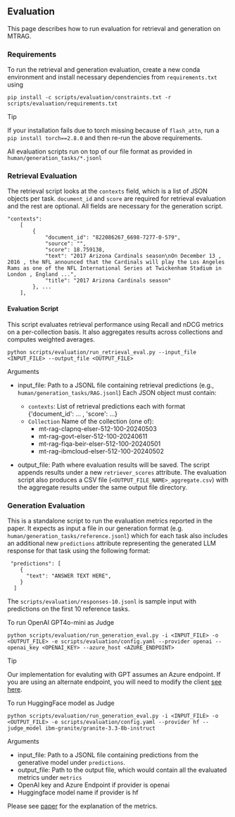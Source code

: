 ## Evaluation 

This page describes how to run evaluation for retrieval and generation on MTRAG.

### Requirements

To run the retrieval and generation evaluation, create a new conda environment and install necessary dependencies from `requirements.txt` using

```
pip install -c scripts/evaluation/constraints.txt -r scripts/evaluation/requirements.txt
```

> [!TIP]
> If your installation fails due to torch missing because of `flash_attn`, run a `pip install torch==2.8.0` and then re-run the above requirements.

All evaluation scripts run on top of our file format as provided in `human/generation_tasks/*.jsonl`

### Retrieval Evaluation

The retrieval script looks at the `contexts` field, which is a list of JSON objects per task. `document_id` and `score` are required for retrieval evaluation and the rest are optional. All fields are necessary for the generation script.

```
"contexts":
    [
        {
            "document_id": "822086267_6698-7277-0-579",
            "source": "",
            "score": 18.759138,
            "text": "2017 Arizona Cardinals season\nOn December 13 , 2016 , the NFL announced that the Cardinals will play the Los Angeles Rams as one of the NFL International Series at Twickenham Stadium in London , England ...",
            "title": "2017 Arizona Cardinals season"
        }, ...
    ],
```

#### Evaluation Script

This script evaluates retrieval performance using Recall and nDCG metrics on a per-collection basis. It also aggregates results across collections and computes weighted averages.

```
python scripts/evaluation/run_retrieval_eval.py --input_file <INPUT_FILE> --output_file <OUTPUT_FILE>
```

Arguments
* input_file: Path to a JSONL file containing retrieval predictions (e.g., `human/generation_tasks/RAG.jsonl`) 
  Each JSON object must contain: 
    - `contexts`: List of retrieval predictions each with format {'document_id': ... , 'score': ...}
    - `Collection` Name of the collection (one of):
        * mt-rag-clapnq-elser-512-100-20240503 
        * mt-rag-govt-elser-512-100-20240611
        * mt-rag-fiqa-beir-elser-512-100-20240501
        * mt-rag-ibmcloud-elser-512-100-20240502

* output_file: Path where evaluation results will be saved. The script appends results under a new `retriever_scores` attribute. The evaluation script also produces a CSV file (`<OUTPUT_FILE_NAME>_aggregate.csv`) with the aggregate results under the same output file directory. 


### Generation Evaluation

This is a standalone script to run the evaluation metrics reported in the paper. It expects as input a file in our generation format (e.g. `human/generation_tasks/reference.jsonl`) which for each task also includes an additional new `predictions` attribute representing the generated LLM response for that task using the following format:

```
 "predictions": [
    {
      "text": "ANSWER TEXT HERE",
    }
  ]
```


The `scripts/evaluation/responses-10.jsonl` is sample input with predictions on the first 10 reference tasks.

To run OpenAI GPT4o-mini as Judge

```
python scripts/evaluation/run_generation_eval.py -i <INPUT_FILE> -o <OUTPUT_FILE> -e scripts/evaluation/config.yaml --provider openai --openai_key <OPENAI_KEY> --azure_host <AZURE_ENDPOINT>
```

> [!TIP]
> Our implementation for evaluting with GPT assumes an Azure endpoint. If you are using an alternate endpoint, you will need to modify the client [see here](azure_openai_client.py#L8). 


To run HuggingFace model as Judge

```
python scripts/evaluation/run_generation_eval.py -i <INPUT_FILE> -o <OUTPUT_FILE> -e scripts/evaluation/config.yaml --provider hf --judge_model ibm-granite/granite-3.3-8b-instruct
```


Arguments
* input_file: Path to a JSONL file containing predictions from the generative model under `predictions`.
* output_file: Path to the output file, which would contain all the evaluated metrics under `metrics`
* OpenAI key and Azure Endpoint if provider is openai
* Huggingface model name if provider is hf

Please see [paper](https://arxiv.org/abs/2501.03468) for the explanation of the metrics.
